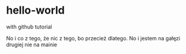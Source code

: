 # hello-world
with github tutorial

No i co z tego, że nic z tego, bo przecież dlatego.
No i jestem na gałęzi drugiej nie na mainie
